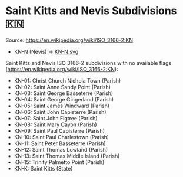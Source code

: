 # Saint Kitts and Nevis Subdivisions 🇰🇳

Source: https://en.wikipedia.org/wiki/ISO_3166-2:KN

* KN-N (Nevis) -> [KN-N.svg](https://github.com/amckenna41/iso3166-flag-icons/blob/main/iso3166-2-icons/KN/KN-N.svg)

Saint Kitts and Nevis ISO 3166-2 subdivisions with no available flags (https://en.wikipedia.org/wiki/ISO_3166-2:KN):

* KN-01: Christ Church Nichola Town (Parish)
* KN-02: Saint Anne Sandy Point (Parish)
* KN-03: Saint George Basseterre (Parish)
* KN-04: Saint George Gingerland (Parish)
* KN-05: Saint James Windward (Parish)
* KN-06: Saint John Capisterre (Parish)
* KN-07: Saint John Figtree (Parish)
* KN-08: Saint Mary Cayon (Parish)
* KN-09: Saint Paul Capisterre (Parish)
* KN-10: Saint Paul Charlestown (Parish)
* KN-11: Saint Peter Basseterre (Parish)
* KN-12: Saint Thomas Lowland (Parish)
* KN-13: Saint Thomas Middle Island (Parish)
* KN-15: Trinity Palmetto Point (Parish)
* KN-K: Saint Kitts (State)